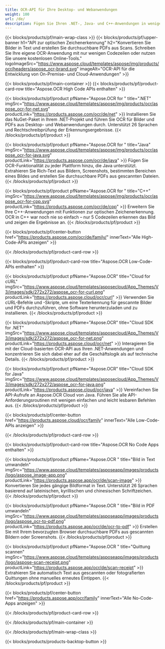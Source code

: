 ```yaml
---
title: OCR-API für Ihre Desktop- und Webanwendungen
weight: 100
url: /de/
description: Fügen Sie Ihren .NET-, Java- und C++-Anwendungen in weniger als 10 Codezeilen die optische Zeichenerkennung (OCR) für Bilder und PDF-Dateien hinzu.
---
```


{{< blocks/products/pf/main-wrap-class >}}
{{< blocks/products/pf/upper-banner h1="API zur optischen Zeichenerkennung" h2="Konvertieren Sie Bilder in Text und erstellen Sie durchsuchbare PDFs aus Scans. Schreiben Sie Ihre eigene OCR-Anwendung mit nur wenigen Codezeilen oder nutzen Sie unsere kostenlosen Online-Tools." logoImageSrc="https://www.aspose.cloud/templates/aspose/img/products/ocr/headers/aspose_ocr-brand.svg" imageAlt="OCR-API für die Entwicklung von On-Premise- und Cloud-Anwendungen" >}}

{{< blocks/products/pf/main-container >}}
{{< blocks/products/pf/product-card-row title="Aspose.OCR High Code APIs enthalten" >}}

{{< blocks/products/pf/product pfName="Aspose.OCR for " title=".NET" imgSrc="https://www.aspose.cloud/templates/aspose/img/products/ocr/aspose_ocr-for-net.svg" productLink="https://products.aspose.com/ocr/de/net" >}}
Installieren Sie das NuGet-Paket in Ihrem .NET-Projekt und führen Sie OCR für Bilder und PDFs aus Desktop- und Webanwendungen durch. Unterstützt 26 Sprachen und Rechtschreibprüfung der Erkennungsergebnisse.
{{< /blocks/products/pf/product >}}

{{< blocks/products/pf/product pfName="Aspose.OCR for " title="Java" imgSrc="https://www.aspose.cloud/templates/aspose/img/products/ocr/aspose_ocr-for-java.svg" productLink="https://products.aspose.com/ocr/de/java" >}}
Fügen Sie OCR-Funktionalität zu jeder Plattform hinzu, die Java unterstützt. Extrahieren Sie Rich-Text aus Bildern, Screenshots, bestimmten Bereichen eines Bildes und erstellen Sie durchsuchbare PDFs aus gescannten Dateien.
{{< /blocks/products/pf/product >}}

{{< blocks/products/pf/product pfName="Aspose.OCR for " title="C++" imgSrc="https://www.aspose.cloud/templates/aspose/img/products/ocr/aspose_ocr-for-cpp.svg" productLink="https://products.aspose.com/ocr/de/cpp" >}}
Erweitern Sie Ihre C++-Anwendungen mit Funktionen zur optischen Zeichenerkennung. OCR in C++ war noch nie so einfach – nur 5 Codezeilen erkennen das Bild und zeigen die Ergebnisse an.
{{< /blocks/products/pf/product >}}

{{< blocks/products/pf/center-button href="https://products.aspose.com/ocr/de/family/" innerText="Alle High-Code-APIs anzeigen" >}}

{{< /blocks/products/pf/product-card-row >}}

{{< blocks/products/pf/product-card-row title="Aspose.OCR Low-Code-APIs enthalten" >}}

{{< blocks/products/pf/product pfName="Aspose.OCR" title="Cloud for cURL" imgSrc="https://www.aspose.cloud/templates/asposecloud/App_Themes/V3/images/sdk/272x272/aspose_ocr-for-curl.png" productLink="https://products.aspose.cloud/ocr/curl" >}}
Verwenden Sie cURL-Befehle und -Skripte, um eine Texterkennung für gescannte Bilder und PDFs durchzuführen, ohne Software herunterzuladen und zu installieren.
{{< /blocks/products/pf/product >}}

{{< blocks/products/pf/product pfName="Aspose.OCR" title="Cloud SDK for .NET" imgSrc="https://www.aspose.cloud/templates/asposecloud/App_Themes/V3/images/sdk/272x272/aspose_ocr-for-net.png" productLink="https://products.aspose.cloud/ocr/net" >}}
Interagieren Sie mit der Cloud-basierten OCR-API aus Ihren .NET-Anwendungen und konzentrieren Sie sich dabei eher auf die Geschäftslogik als auf technische Details.
{{< /blocks/products/pf/product >}}

{{< blocks/products/pf/product pfName="Aspose.OCR" title="Cloud SDK for Java" imgSrc="https://www.aspose.cloud/templates/asposecloud/App_Themes/V3/images/sdk/272x272/aspose_ocr-for-java.png" productLink="https://products.aspose.cloud/ocr/java" >}}
Vereinfachen Sie API-Aufrufe an Aspose.OCR Cloud von Java. Führen Sie alle API-Anforderungsroutinen mit wenigen einfachen und leicht lesbaren Befehlen aus.
{{< /blocks/products/pf/product >}}

{{< blocks/products/pf/center-button href="https://products.aspose.cloud/ocr/family" innerText="Alle Low-Code-APIs anzeigen" >}}

{{< /blocks/products/pf/product-card-row >}}

{{< blocks/products/pf/product-card-row title="Aspose.OCR No Code Apps enthalten" >}}

{{< blocks/products/pf/product pfName="Aspose.OCR " title="Bild in Text umwandeln" imgSrc="https://www.aspose.cloud/templates/asposeapp/images/products/logo/aspose_image-app.png" productLink="https://products.aspose.app/ocr/de/scan-image" >}}
Konvertieren Sie jedes gängige Bildformat in Text. Unterstützt 26 Sprachen basierend auf lateinischen, kyrillischen und chinesischen Schriftzeichen.
{{< /blocks/products/pf/product >}}

{{< blocks/products/pf/product pfName="Aspose.OCR " title="Bild in PDF umwandeln" imgSrc="https://www.aspose.cloud/templates/asposeapp/images/products/logo/aspose_ocr-to-pdf.png" productLink="https://products.aspose.app/ocr/de/ocr-to-pdf" >}}
Erstellen Sie mit Ihrem bevorzugten Browser durchsuchbare PDFs aus gescannten Bildern oder Screenshots.
{{< /blocks/products/pf/product >}}

{{< blocks/products/pf/product pfName="Aspose.OCR " title="Quittung scannen" imgSrc="https://www.aspose.cloud/templates/asposeapp/images/products/logo/aspose-scan-receipt.png" productLink="https://products.aspose.app/ocr/de/scan-receipt" >}}
Extrahieren Sie automatisch Text aus gescannten oder fotografierten Quittungen ohne manuelles erneutes Eintippen.
{{< /blocks/products/pf/product >}}

{{< blocks/products/pf/center-button href="https://products.aspose.app/ocr/family" innerText="Alle No-Code-Apps anzeigen" >}}

{{< /blocks/products/pf/product-card-row >}}

{{< /blocks/products/pf/main-container >}}

{{< /blocks/products/pf/main-wrap-class >}}

{{< blocks/products/products-backtop-button >}}